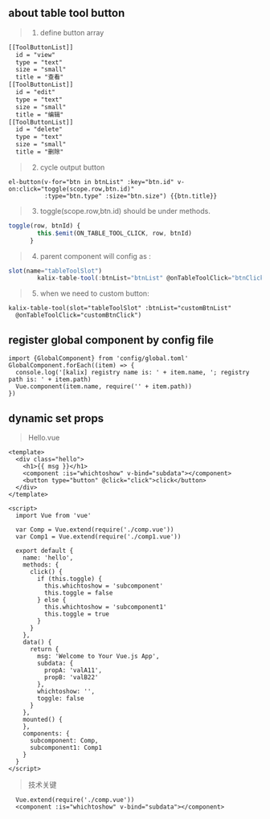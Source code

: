 ## about table tool button
> 1. define button array
```xml
[[ToolButtonList]]
  id = "view"
  type = "text"
  size = "small"
  title = "查看"
[[ToolButtonList]]
  id = "edit"
  type = "text"
  size = "small"
  title = "编辑"
[[ToolButtonList]]
  id = "delete"
  type = "text"
  size = "small"
  title = "删除"
```

> 2. cycle output button
```vue
el-button(v-for="btn in btnList" :key="btn.id" v-on:click="toggle(scope.row,btn.id)"
          :type="btn.type" :size="btn.size") {{btn.title}}
```

> 3. toggle(scope.row,btn.id) should be under methods.
```js
toggle(row, btnId) {
        this.$emit(ON_TABLE_TOOL_CLICK, row, btnId)
      }
```

> 4. parent component will config as :
```js
slot(name="tableToolSlot")
        kalix-table-tool(:btnList="btnList" @onTableToolClick="btnClick")
```

> 5. when we need to custom button:
```
kalix-table-tool(slot="tableToolSlot" :btnList="customBtnList"
  @onTableToolClick="customBtnClick")
```

## register global component by config file
```
import {GlobalComponent} from 'config/global.toml'
GlobalComponent.forEach((item) => {
  console.log('[kalix] registry name is: ' + item.name, '; registry path is: ' + item.path)
  Vue.component(item.name, require('' + item.path))
})
```

## dynamic set props
> Hello.vue

```
<template>
  <div class="hello">
    <h1>{{ msg }}</h1>
    <component :is="whichtoshow" v-bind="subdata"></component>
    <button type="button" @click="click">click</button>
  </div>
</template>

<script>
  import Vue from 'vue'

  var Comp = Vue.extend(require('./comp.vue'))
  var Comp1 = Vue.extend(require('./comp1.vue'))

  export default {
    name: 'hello',
    methods: {
      click() {
        if (this.toggle) {
          this.whichtoshow = 'subcomponent'
          this.toggle = false
        } else {
          this.whichtoshow = 'subcomponent1'
          this.toggle = true
        }
      }
    },
    data() {
      return {
        msg: 'Welcome to Your Vue.js App',
        subdata: {
          propA: 'valA11',
          propB: 'valB22'
        },
        whichtoshow: '',
        toggle: false
      }
    },
    mounted() {
    },
    components: {
      subcomponent: Comp,
      subcomponent1: Comp1
    }
  }
</script>
```

> 技术关键
```
  Vue.extend(require('./comp.vue'))
  <component :is="whichtoshow" v-bind="subdata"></component>
```


